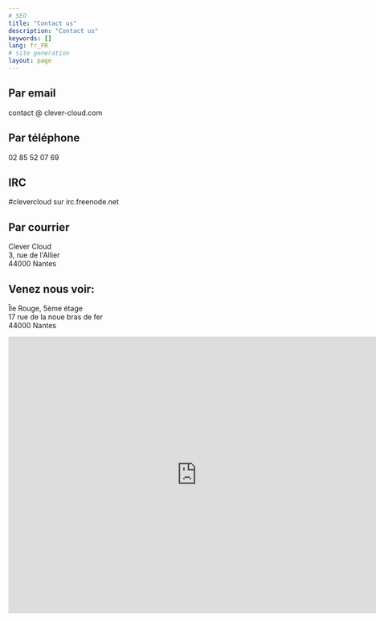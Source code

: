 ```yaml
---
# SEO
title: "Contact us"
description: "Contact us"
keywords: []
lang: fr_FR
# site generation
layout: page
---
```

## Par email
contact @ clever-cloud.com 
## Par téléphone
02 85 52 07 69
## IRC
\#clevercloud sur irc.freenode.net 
## Par courrier
Clever Cloud  
3, rue de l'Allier  
44000 Nantes  
## Venez nous voir:
Île Rouge, 5ème étage  
17 rue de la noue bras de fer  
44000 Nantes  

<iframe frameborder="0" height="550" marginheight="0" marginwidth="0" scrolling="no" src="http://maps.google.com/maps?f=q&amp;source=s_q&amp;hl=fr&amp;geocode=&amp;q=17+Rue+de+la+Noue+Bras+de+Fer,+Nantes,+France&amp;aq=0&amp;sll=37.0625,-95.677068&amp;sspn=44.60973,69.169922&amp;vpsrc=0&amp;ie=UTF8&amp;hq=&amp;hnear=Rue+de+la+Noue+Bras+de+Fer,+44200+Nantes,+Loire-Atlantique,+Pays+de+la+Loire,+France&amp;t=m&amp;ll=47.20715,-1.559372&amp;spn=0.014577,0.063515&amp;z=14&amp;iwloc=A&amp;output=embed" width="750"> </iframe>